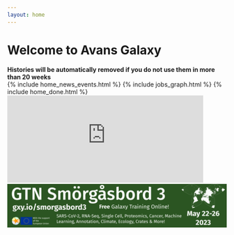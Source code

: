 ```yaml
---
layout: home
---
```


<h1>Welcome to Avans Galaxy</h1>
<b>Histories will be automatically removed if you do not use them in more than 20 weeks</b>

<div class="home">
  {% include home_news_events.html %}
  {% include jobs_graph.html %}
  {% include home_done.html %}
  
</div>

<iframe src="https://galaxy.atgm.avans.nl/grafana/d-solo/000000004/galaxy?orgId=1&from=1679379751737&to=1679390551737&panelId=38" width="450" height="200" frameborder="0"></iframe>

<img src="/images/banner-email.png" alt="The Gallantries, Galaxy Training Network & Galaxy Community are happy to announce: GTN Smorgasbord 3, gxy.io/smorgasbord3 a free galaxy training event, online, from may 22-26 2023. Topics covered include SARS-CoV-2, RNA-Seq, Single Cell, Proteomics, Machine Learning, Annotation, Climate, Ecology, Cancer, RO-Crates, and more! An EU flag in the corner indicates that this event is made possible with the support of the european union. A waterman butterfly projection map adorns the other corner suggesting a world wide event. Links are included to @gtn@mstdn.science @gallantries@mstdn.science, and two twitter urls @gxyTraining and @gallantries_eu">